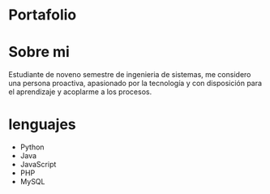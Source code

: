 # Portafolio

# Sobre mi

Estudiante de noveno semestre de ingenieria de sistemas, me considero una persona proactiva, apasionado por la tecnología y con
disposición para el aprendizaje y acoplarme a los procesos.

# lenguajes 
- Python
- Java
- JavaScript
- PHP
- MySQL
